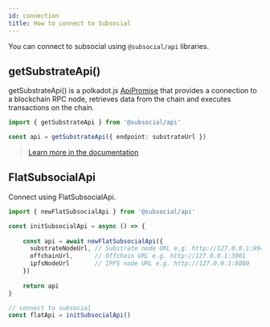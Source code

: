 ```yaml
---
id: connection
title: How to connect to Subsocial 
---
```


You can connect to subsocial using `@subsocial/api` libraries.

## getSubstrateApi()


getSubstrateApi() is a polkadot.js [ApiPromise](https://polkadot.js.org/docs/api/start/create) that provides a connection to a blockchain RPC node, 
retrieves data from the chain and executes transactions on the chain.

```typescript
import { getSubstrateApi } from '@subsocial/api'

const api = getSubstrateApi({ endpoint: substrateUrl })
```

>[Learn more in the documentation](https://polkadot.js.org/docs/api)

## FlatSubsocialApi

Connect using FlatSubsocialApi.

```typescript
import { newFlatSubsocialApi } from '@subsocial/api'

const initSubsocialApi = async () => {
  
    const api = await newFlatSubsocialApi({
      substrateNodeUrl, // Substrate node URL e.g. http://127.0.0.1:9944
      offchainUrl,      // Offchain URL e.g. http://127.0.0.1:3001
      ipfsNodeUrl       // IPFS node URL e.g. http://127.0.0.1:8080
    })
  
    return api
}

// connect to subsocial  
const flatApi = initSubsocialApi()
```

